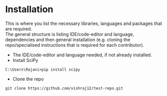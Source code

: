 # Installation
This is where you list the necessary libraries, languages and packages that are required.  
The general structure is listing IDE/code-editor and language, dependencies and then general installation (e.g. cloning the repo/specialised instructions that is required for each contributor). 

- The IDE/code-editor and language needed, if not already installed.
- Install SciPy
  
```
C:\Users\Rajani>pip install scipy
```
- Clone the repo
  
```
git clone https://github.com/vishraj12/test-repo.git
```



